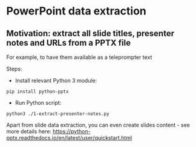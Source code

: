 # PowerPoint data extraction

## Motivation: extract all slide titles, presenter notes and URLs from a PPTX file
For example, to have them available as a teleprompter text

Steps:

* Install relevant Python 3 module:
```
pip install python-pptx
```

* Run Python script:
```
python3 ./1-extract-presenter-notes.py
```

Apart from slide data extraction, you can even create slides content - see more details here: https://python-pptx.readthedocs.io/en/latest/user/quickstart.html
